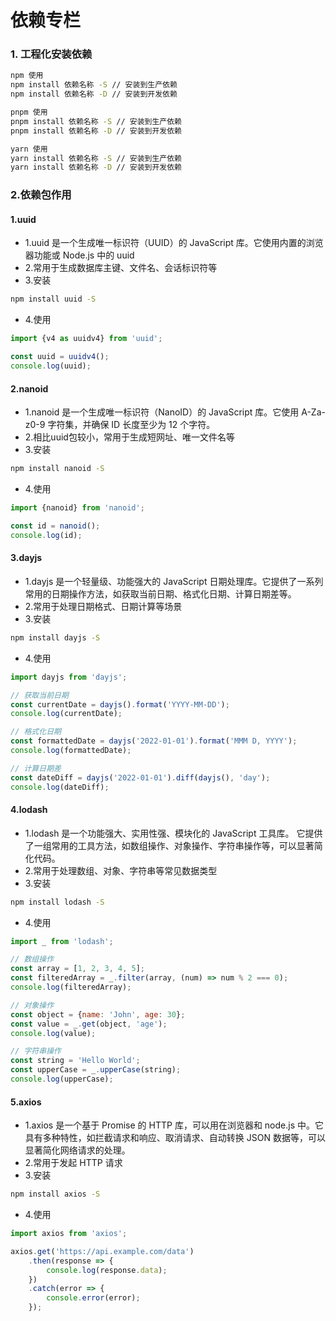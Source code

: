 # 依赖专栏

### 1. 工程化安装依赖

```bash
npm 使用
npm install 依赖名称 -S // 安装到生产依赖
npm install 依赖名称 -D // 安装到开发依赖

pnpm 使用
pnpm install 依赖名称 -S // 安装到生产依赖
pnpm install 依赖名称 -D // 安装到开发依赖

yarn 使用
yarn install 依赖名称 -S // 安装到生产依赖
yarn install 依赖名称 -D // 安装到开发依赖
```

### 2.依赖包作用

#### 1.uuid

- 1.uuid 是一个生成唯一标识符（UUID）的 JavaScript 库。它使用内置的浏览器功能或 Node.js 中的 uuid
- 2.常用于生成数据库主键、文件名、会话标识符等
- 3.安装

```bash
npm install uuid -S
```

- 4.使用

```js
import {v4 as uuidv4} from 'uuid';

const uuid = uuidv4();
console.log(uuid);
```

#### 2.nanoid

- 1.nanoid 是一个生成唯一标识符（NanoID）的 JavaScript 库。它使用 A-Za-z0-9 字符集，并确保 ID 长度至少为 12 个字符。
- 2.相比uuid包较小，常用于生成短网址、唯一文件名等
- 3.安装
```bash
npm install nanoid -S
```
- 4.使用
```js
import {nanoid} from 'nanoid';

const id = nanoid();
console.log(id);
```

#### 3.dayjs

- 1.dayjs 是一个轻量级、功能强大的 JavaScript 日期处理库。它提供了一系列常用的日期操作方法，如获取当前日期、格式化日期、计算日期差等。
- 2.常用于处理日期格式、日期计算等场景
- 3.安装
```bash
npm install dayjs -S
```
- 4.使用
```js
import dayjs from 'dayjs';

// 获取当前日期
const currentDate = dayjs().format('YYYY-MM-DD');
console.log(currentDate);

// 格式化日期
const formattedDate = dayjs('2022-01-01').format('MMM D, YYYY');
console.log(formattedDate);

// 计算日期差
const dateDiff = dayjs('2022-01-01').diff(dayjs(), 'day');
console.log(dateDiff);
```

#### 4.lodash

- 1.lodash 是一个功能强大、实用性强、模块化的 JavaScript 工具库。
  它提供了一组常用的工具方法，如数组操作、对象操作、字符串操作等，可以显著简化代码。
- 2.常用于处理数组、对象、字符串等常见数据类型
- 3.安装
```bash
npm install lodash -S
```
- 4.使用
```js
import _ from 'lodash';

// 数组操作
const array = [1, 2, 3, 4, 5];
const filteredArray = _.filter(array, (num) => num % 2 === 0);
console.log(filteredArray);

// 对象操作
const object = {name: 'John', age: 30};
const value = _.get(object, 'age');
console.log(value);

// 字符串操作
const string = 'Hello World';
const upperCase = _.upperCase(string);
console.log(upperCase);
```

#### 5.axios

- 1.axios 是一个基于 Promise 的 HTTP 库，可以用在浏览器和 node.js 中。它具有多种特性，如拦截请求和响应、取消请求、自动转换
  JSON 数据等，可以显著简化网络请求的处理。
- 2.常用于发起 HTTP 请求
- 3.安装
```bash
npm install axios -S
```
- 4.使用
```js
import axios from 'axios';

axios.get('https://api.example.com/data')
    .then(response => {
        console.log(response.data);
    })
    .catch(error => {
        console.error(error);
    });
```
